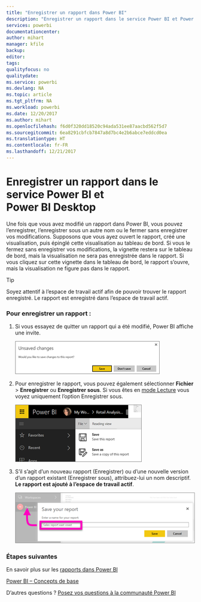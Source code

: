 ```yaml
---
title: "Enregistrer un rapport dans Power BI"
description: "Enregistrer un rapport dans le service Power BI et Power BI Desktop"
services: powerbi
documentationcenter: 
author: mihart
manager: kfile
backup: 
editor: 
tags: 
qualityfocus: no
qualitydate: 
ms.service: powerbi
ms.devlang: NA
ms.topic: article
ms.tgt_pltfrm: NA
ms.workload: powerbi
ms.date: 12/20/2017
ms.author: mihart
ms.openlocfilehash: f6d0f320dd18520c94ada531ee87aacbd562f5d7
ms.sourcegitcommit: 6ea8291cbfcb7847a8d7bc4e2b6abce7eddcd0ea
ms.translationtype: HT
ms.contentlocale: fr-FR
ms.lasthandoff: 12/21/2017
---
```

# <a name="save-a-report-in-power-bi-service-and-power-bi-desktop"></a>Enregistrer un rapport dans le service Power BI et Power BI Desktop
Une fois que vous avez modifié un rapport dans Power BI, vous pouvez l’enregistrer, l’enregistrer sous un autre nom ou le fermer sans enregistrer vos modifications. Supposons que vous ayez ouvert le rapport, créé une visualisation, puis épinglé cette visualisation au tableau de bord. Si vous le fermez sans enregistrer vos modifications, la vignette restera sur le tableau de bord, mais la visualisation ne sera pas enregistrée dans le rapport. Si vous cliquez sur cette vignette dans le tableau de bord, le rapport s’ouvre, mais la visualisation ne figure pas dans le rapport.

> [!TIP]
> Soyez attentif à l’espace de travail actif afin de pouvoir trouver le rapport enregistré. Le rapport est enregistré dans l’espace de travail actif.
> 
> 

### <a name="to-save-a-report"></a>Pour enregistrer un rapport :
1. Si vous essayez de quitter un rapport qui a été modifié, Power BI affiche une invite.
   
   ![](media/service-report-save/power-bi-unsaved.png)
2. Pour enregistrer le rapport, vous pouvez également sélectionner **Fichier** \> **Enregistrer** ou **Enregistrer sous**. Si vous êtes en [mode Lecture](service-interact-with-a-report-in-reading-view.md) vous voyez uniquement l’option Enregistrer sous. 
   
   ![](media/service-report-save/power-bi-save-new.png)
3. S’il s’agit d’un nouveau rapport (Enregistrer) ou d’une nouvelle version d’un rapport existant (Enregistrer sous), attribuez-lui un nom descriptif.  **Le rapport est ajouté à l’espace de travail actif**.
   
    ![](media/service-report-save/power-bi-save-dialog.png)

### <a name="next-steps"></a>Étapes suivantes
En savoir plus sur les [rapports dans Power BI](service-reports.md)

[Power BI – Concepts de base](service-basic-concepts.md)

D’autres questions ? [Posez vos questions à la communauté Power BI](http://community.powerbi.com/)

